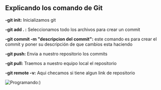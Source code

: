 ## Explicando los comando de Git

**-git init:** Inicializamos git 

**-git add . :** Seleccionamos todo los archivos para crear un commit 

**-git commit -m "descripcion del commit":** este comando es para crear el commit y poner su descripción de que cambios esta haciendo 

**-git push:** Envia a nuestro repositorio los commits

**-git pull:** Traemos a nuestro equipo local el repositorio

**-git remote -v:** Aqui checamos si tiene algun link de repositorio 

![Programando:)](https://i.pinimg.com/736x/f0/2c/f2/f02cf231501047982a7cd7f2dea40144.jpg)